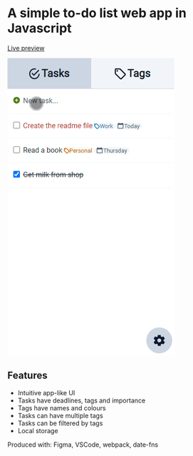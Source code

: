 # A simple to-do list web app in Javascript

[Live preview](https://hg431.github.io/todo) 

![Screenshot of the to-do list web app being used.](dist/screenshot.gif)

## Features

- Intuitive app-like UI
- Tasks have deadlines, tags and importance
- Tags have names and colours
- Tasks can have multiple tags
- Tasks can be filtered by tags
- Local storage

Produced with: Figma, VSCode, webpack, date-fns